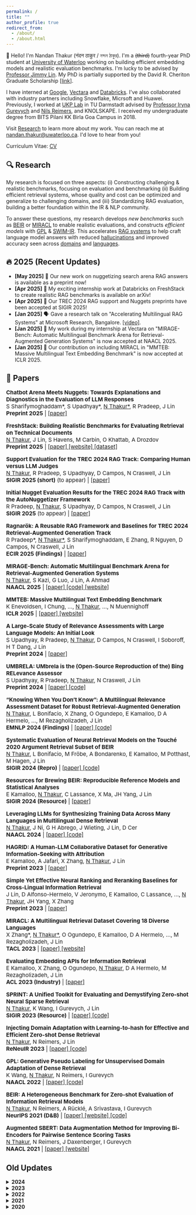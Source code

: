 ```yaml
---
permalink: /
title: ""
author_profile: true
redirect_from:
  - /about/
  - /about.html
---
```


:wave: Hello! I'm Nandan Thakur (नंदन ठाकुर / নন্দন ঠাকুর). I'm a ~~(third)~~ fourth-year PhD student at [University of Waterloo](https://cs.uwaterloo.ca/) working on building efficient embedding models and realistic evaluation benchmarks. I'm lucky to be advised by [Professor Jimmy Lin](https://cs.uwaterloo.ca/~jimmylin/). My PhD is partially supported by the David R. Cheriton Graduate Scholarship [[link](https://cs.uwaterloo.ca/current-graduate-students/funding-and-awards/david-r-cheriton-graduate-scholarship)]. 

I have interned at [Google](https://research.google/), [Vectara](https://vectara.com/) and [Databricks](https://www.databricks.com/research/mosaic). I've also collaborated with industry partners including Snowflake, Micrsoft and Huawei. Previously, I worked at [UKP Lab](https://www.informatik.tu-darmstadt.de/ukp/ukp_home/index.en.jsp) in TU Darmstadt advised by [Professor Iryna Gurevych](https://www.informatik.tu-darmstadt.de/ukp/ukp_home/head_ukp/index.en.jsp) and [Nils Reimers](https://www.nils-reimers.de/), and KNOLSKAPE. I received my undergraduate degree from BITS Pilani KK Birla Goa Campus in 2018.

Visit [Research](/publications/) to learn more about my work. You can reach me at nandan.thakur@uwaterloo.ca. I'd love to hear from you!

Curriculum Vitae: [CV](https://thakur-nandan.github.io/files/Nandan_Thakur_CV_latest.pdf)

<!-- <span style="color:red">PS: I will be in the academic job market in 2026!</span> -->

## :mag: Research

My research is focused on three aspects: (i) Constructing challenging & realistic benchmarks, focusing on evaluation and benchmarking (ii) Building efficient retrieval systems, whose quality and cost can be optimized and generalize to challenging domains, and (iii) Standardizing RAG evaluation, building a better foundation within the IR & NLP community. 

To answer these questions, my research develops *new benchmarks* such as [BEIR](http://beir.io) or [MIRACL](http://miracl.ai) to enable realistic evaluations, and constructs *efficient models* with [GPL](https://arxiv.org/abs/2205.11498) & [SWIM-IR](https://arxiv.org/abs/2311.05800). This accelerates [RAG systems](https://trec-rag.github.io) to help craft language model answers with reduced [hallucinations](https://aclanthology.org/2024.findings-emnlp.730/) and improved accuracy seen across [domains]() and [languages](https://arxiv.org/abs/2410.13716).

## :fire: 2025 (Recent Updates)
- **[May 2025]** :page_facing_up: Our new work on nuggetizing search arena RAG answers is available as a preprint now!
- **[Apr 2025]** :page_facing_up: My exciting internship work at Databricks on FreshStack to create realistic RAG benchmarks is available on arXiv!
- **[Apr 2025]** :partying_face: Our TREC 2024 RAG support and Nuggets preprints have been accepted at SIGIR 2025!
- **[Jan 2025]** :speaking_head: Gave a research talk on "Accelerating Multilingual RAG Systems" at Microsoft Research, Bangalore. [[video]](https://www.youtube.com/watch?v=usvu6Sk1ynk).
- **[Jan 2025]** :page_facing_up: My work during my internship at Vectara on "MIRAGE-Bench: Automatic Multilingual Benchmark Arena for Retrieval-Augmented Generation Systems" is now accepted at NAACL 2025.
- **[Jan 2025]** :page_facing_up: Our contribution on including MIRACL in "MMTEB: Massive Multilingual Text Embedding Benchmark" is now accepted at ICLR 2025.

## :scroll: Papers

<p style="font-size: 15px;">
  <strong>Chatbot Arena Meets Nuggets: Towards Explanations and Diagnostics in the Evaluation of LLM Responses</strong><br>
  S Sharifymoghaddam*, S Upadhyay*, <u>N Thakur*</u>, R Pradeep, J Lin<br>
  <strong>Preprint 2025</strong> |
  <span class="publication-links">
    <a href="https://arxiv.org/abs/2504.20006" class="paper">
      <i class="fas fa-file-alt"></i> [paper]
    </a>
  </span>
</p>

<p style="font-size: 15px;">
  <strong>FreshStack: Building Realistic Benchmarks for Evaluating Retrieval on Technical Documents</strong><br>
  <u>N Thakur</u>, J Lin, S Havens, M Carbin, O Khattab, A Drozdov<br>
  <strong>Preprint 2025</strong> |
  <span class="publication-links">
    <a href="https://arxiv.org/abs/2504.13128" class="paper">
      <i class="fas fa-file-alt"></i> [paper]
    </a>
    <a href="https://fresh-stack.github.io" class="website">
      <i class="fas fa-globe"></i> [website]
    </a>
    <a href="https://huggingface.co/freshstack" class="dataset">
      <i class="fas fa-database"></i> [dataset]
    </a>
  </span>
</p>

<p style="font-size: 15px;">
  <strong>Support Evaluation for the TREC 2024 RAG Track: Comparing Human versus LLM Judges</strong><br>
  <u>N Thakur</u>, R Pradeep, S Upadhyay, D Campos, N Craswell, J Lin<br>
  <strong>SIGIR 2025 (short)</strong> (to appear) |
  <span class="publication-links">
    <a href="https://arxiv.org/abs/2504.15205" class="paper">
      <i class="fas fa-file-alt"></i> [paper]
    </a>
  </span>
</p>

<p style="font-size: 15px;">
  <strong>Initial Nugget Evaluation Results for the TREC 2024 RAG Track with the AutoNuggetizer Framework</strong><br>
  R Pradeep, <u>N Thakur</u>, S Upadhyay, D Campos, N Craswell, J Lin<br>
<strong>SIGIR 2025</strong> (to appear) |
  <span class="publication-links">
    <a href="https://arxiv.org/abs/2411.09607" class="paper">
      <i class="fas fa-file-alt"></i> [paper]
    </a>
  </span>
</p>

<p style="font-size: 15px;">
  <strong>Ragnarök: A Reusable RAG Framework and Baselines for TREC 2024 Retrieval-Augmented Generation Track</strong><br>
  R Pradeep*, <u>N Thakur*</u>, S Sharifymoghaddam, E Zhang, R Nguyen, D Campos, N Craswell, J Lin<br>
  <strong>ECIR 2025 (Findings)</strong> |
  <span class="publication-links">
    <a href="https://arxiv.org/abs/2411.09607" class="paper">
      <i class="fas fa-file-alt"></i> [paper]
    </a>
  </span>
</p>

<p style="font-size: 15px;">
  <strong>MIRAGE-Bench: Automatic Multilingual Benchmark Arena for Retrieval-Augmented Generation Systems</strong><br>
  <u>N Thakur</u>, S Kazi, G Luo, J Lin, A Ahmad<br>
  <strong>NAACL 2025</strong> |
  <span class="publication-links">
    <a href="https://arxiv.org/abs/2410.13716" class="paper">
      <i class="fas fa-file-alt"></i> [paper]
    </a>
    <a href="https://github.com/vectara/mirage-bench" class="code">
      <i class="fas fa-code"></i> [code]
    </a>
    <a href="https://mirage-bench.github.io" class="website">
      <i class="fas fa-globe"></i> [website]
    </a>
  </span>
</p>

<p style="font-size: 15px;">
  <strong>MMTEB: Massive Multilingual Text Embedding Benchmark</strong><br>
  K Enevoldsen, I Chung, ..., <u>N Thakur</u>, ..., N Muennighoff<br>
  <strong>ICLR 2025</strong> |
  <span class="publication-links">
    <a href="https://openreview.net/forum?id=zl3pfz4VCV" class="paper">
      <i class="fas fa-file-alt"></i> [paper]
    </a>
    <a href="https://huggingface.co/spaces/mteb/leaderboard" class="website">
      <i class="fas fa-globe"></i> [website]
    </a>
  </span>
</p>

<p style="font-size: 15px;">
  <strong>A Large-Scale Study of Relevance Assessments with Large Language Models: An Initial Look</strong><br>
  S Upadhyay, R Pradeep, <u>N Thakur</u>, D Campos, N Craswell, I Soboroff, H T Dang, J Lin<br>
  <strong>Preprint 2024</strong> |
  <span class="publication-links">
    <a href="https://arxiv.org/abs/2411.08275" class="paper">
      <i class="fas fa-file-alt"></i> [paper]
    </a>
  </span>
</p>

<p style="font-size: 15px;">
  <strong>UMBRELA: UMbrela is the (Open-Source Reproduction of the) Bing RELevance Assessor</strong><br>
  S Upadhyay, R Pradeep, <u>N Thakur</u>, N Craswell, J Lin<br>
  <strong>Preprint 2024</strong> |
  <span class="publication-links">
    <a href="https://arxiv.org/abs/2406.06519" class="paper">
      <i class="fas fa-file-alt"></i> [paper]
    </a>
    <a href="https://github.com/castorini/umbrela" class="code">
      <i class="fas fa-code"></i> [code]
    </a>
  </span>
</p>

<p style="font-size: 15px;">
  <strong>“Knowing When You Don’t Know”: A Multilingual Relevance Assessment Dataset for Robust Retrieval-Augmented Generation</strong><br>
  <u>N Thakur</u>, L Bonifacio, X Zhang, O Ogundepo, E Kamalloo, D A Hermelo, ..., M Rezagholizadeh, J Lin<br>
  <strong>EMNLP 2024 (Findings)</strong> |
  <span class="publication-links">
    <a href="https://aclanthology.org/2024.findings-emnlp.730/" class="paper">
      <i class="fas fa-file-alt"></i> [paper]
    </a>
    <a href="https://github.com/project-miracl/nomiracl" class="code">
      <i class="fas fa-code"></i> [code]
    </a>
  </span>
</p>

<p style="font-size: 15px;">
  <strong>Systematic Evaluation of Neural Retrieval Models on the Touché 2020 Argument Retrieval Subset of BEIR</strong><br>
  <u>N Thakur</u>, L Bonifacio, M Fröbe, A Bondarenko, E Kamalloo, M Potthast, M Hagen, J Lin<br>
  <strong>SIGIR 2024 (Repro)</strong> |
  <span class="publication-links">
    <a href="https://dl.acm.org/doi/10.1145/3626772.3657861" class="paper">
      <i class="fas fa-file-alt"></i> [paper]
    </a>
    <a href="https://github.com/castorini/touche-error-analysis" class="code">
      <i class="fas fa-code"></i> [code]
    </a>
  </span>
</p>

<p style="font-size: 15px;">
  <strong>Resources for Brewing BEIR: Reproducible Reference Models and Statistical Analyses</strong><br>
  E Kamalloo, <u>N Thakur</u>, C Lassance, X Ma, JH Yang, J Lin<br>
  <strong>SIGIR 2024 (Resource)</strong> |
  <span class="publication-links">
    <a href="https://dl.acm.org/doi/abs/10.1145/3626772.3657862" class="paper">
      <i class="fas fa-file-alt"></i> [paper]
    </a>
  </span>
</p>

<p style="font-size: 15px;">
  <strong>Leveraging LLMs for Synthesizing Training Data Across Many Languages in Multilingual Dense Retrieval</strong><br>
  <u>N Thakur</u>, J Ni, G H Abrego, J Wieting, J Lin, D Cer<br>
  <strong>NAACL 2024</strong> |
  <span class="publication-links">
    <a href="https://aclanthology.org/2024.naacl-long.426/" class="paper">
      <i class="fas fa-file-alt"></i> [paper]
    </a>
    <a href="https://github.com/google-research-datasets/swim-ir" class="code">
      <i class="fas fa-code"></i> [code]
    </a>
  </span>
</p>

<p style="font-size: 15px;">
  <strong>HAGRID: A Human-LLM Collaborative Dataset for Generative Information-Seeking with Attribution</strong><br>
  E Kamalloo, A Jafari, X Zhang, <u>N Thakur</u>, J Lin<br>
  <strong>Preprint 2023</strong> |
  <span class="publication-links">
    <a href="https://arxiv.org/abs/2307.16883" class="paper">
      <i class="fas fa-file-alt"></i> [paper]
    </a>
  </span>
</p>

<p style="font-size: 15px;">
  <strong>Simple Yet Effective Neural Ranking and Reranking Baselines for Cross-Lingual Information Retrieval</strong><br>
  J Lin, D Alfonso-Hermelo, V Jeronymo, E Kamalloo, C Lassance, ..., <u>N Thakur</u>, JH Yang, X Zhang<br>
  <strong>Preprint 2023</strong> |
  <span class="publication-links">
    <a href="https://arxiv.org/pdf/2304.01019" class="paper">
      <i class="fas fa-file-alt"></i> [paper]
    </a>
  </span>
</p>

<p style="font-size: 15px;">
  <strong>MIRACL: A Multilingual Retrieval Dataset Covering 18 Diverse Languages</strong><br>
  X Zhang*, <u>N Thakur*</u>, O Ogundepo, E Kamalloo, D A Hermelo, ..., M Rezagholizadeh, J Lin<br>
  <strong>TACL 2023</strong> |
  <span class="publication-links">
    <a href="https://direct.mit.edu/tacl/article/doi/10.1162/tacl_a_00595/117438" class="paper">
      <i class="fas fa-file-alt"></i> [paper]
    </a>
    <a href="https://project-miracl.github.io" class="website">
      <i class="fas fa-globe"></i> [website]
    </a>
  </span>
</p>

<p style="font-size: 15px;">
  <strong>Evaluating Embedding APIs for Information Retrieval</strong><br>
  E Kamalloo, X Zhang, O Ogundepo, <u>N Thakur</u>, D A Hermelo, M Rezagholizadeh, J Lin<br>
  <strong>ACL 2023 (Industry)</strong> |
  <span class="publication-links">
    <a href="https://aclanthology.org/2023.acl-industry.50/" class="paper">
      <i class="fas fa-file-alt"></i> [paper]
    </a>
  </span>
</p>

<p style="font-size: 15px;">
  <strong>SPRINT: A Unified Toolkit for Evaluating and Demystifying Zero-shot Neural Sparse Retrieval</strong><br>
  <u>N Thakur</u>, K Wang, I Gurevych, J Lin<br>
  <strong>SIGIR 2023 (Resource)</strong> |
  <span class="publication-links">
    <a href="https://dl.acm.org/doi/abs/10.1145/3539618.3591902" class="paper">
      <i class="fas fa-file-alt"></i> [paper]
    </a>
    <a href="https://github.com/thakur-nandan/sprint" class="code">
      <i class="fas fa-code"></i> [code]
    </a>
  </span>
</p>

<p style="font-size: 15px;">
  <strong>Injecting Domain Adaptation with Learning-to-hash for Effective and Efficient Zero-shot Dense Retrieval</strong><br>
  <u>N Thakur</u>, N Reimers, J Lin<br>
  <strong>ReNeuIR 2023</strong> |
  <span class="publication-links">
    <a href="https://dl.acm.org/doi/abs/10.1145/3539618.3591902" class="paper">
      <i class="fas fa-file-alt"></i> [paper]
    </a>
    <a href="https://github.com/thakur-nandan/income" class="code">
      <i class="fas fa-code"></i> [code]
    </a>
  </span>
</p>

<p style="font-size: 15px;">
  <strong>GPL: Generative Pseudo Labeling for Unsupervised Domain Adaptation of Dense Retrieval</strong><br>
  K Wang, <u>N Thakur</u>, N Reimers, I Gurevych<br>
  <strong>NAACL 2022</strong> |
  <span class="publication-links">
    <a href="https://aclanthology.org/2022.naacl-main.168/" class="paper">
      <i class="fas fa-file-alt"></i> [paper]
    </a>
    <a href="https://github.com/UKPLab/gpl" class="code">
      <i class="fas fa-code"></i> [code]
    </a>
  </span>
</p>

<p style="font-size: 15px;">
  <strong>BEIR: A Heterogeneous Benchmark for Zero-shot Evaluation of Information Retrieval Models</strong><br>
  <u>N Thakur</u>, N Reimers, A Rücklé, A Srivastava, I Gurevych<br>
  <strong>NeurIPS 2021 (D&B)</strong> |
  <span class="publication-links">
    <a href="https://arxiv.org/abs/2104.08663" class="paper">
      <i class="fas fa-file-alt"></i> [paper]
    </a>
    <a href="https://beir.ai" class="website">
      <i class="fas fa-globe"></i> [website]
    </a>
    <a href="https://beir.ai" class="code">
      <i class="fas fa-code"></i> [code]
    </a>
  </span>
</p>

<p style="font-size: 15px;">
  <strong>Augmented SBERT: Data Augmentation Method for Improving Bi-Encoders for Pairwise Sentence Scoring Tasks</strong><br>
  <u>N Thakur</u>, N Reimers, J Daxenberger, I Gurevych<br>
  <strong>NAACL 2021</strong> |
  <span class="publication-links">
    <a href="https://aclanthology.org/2021.naacl-main.28/" class="paper">
      <i class="fas fa-file-alt"></i> [paper]
    </a>
    <a href="https://sbert.net/examples/sentence_transformer/training/data_augmentation/README.html" class="website">
      <i class="fas fa-globe"></i> [website]
    </a>
  </span>
</p>

## Old Updates

<details markdown="1"><summary><b>2024</b></summary>
- **[Dec 2024]** :page_facing_up: My work on "Ragnarök: A Reusable RAG Framework and Baselines for TREC 2024 Retrieval-Augmented Generation Track" has been accepted at **ECIR 2025 (Resource)**.
- **[Sep 2024]** :computer: I started my Fall 2024 internship at <span style="color:red">Databricks</span> in San Francisco, mentored by Omar Khattab and managed by Sam Havens and Michael Carbin.
- **[Aug 2024]** :fire: We have received over 40+ participants in the first year of the TREC 2024 RAG Track. One of the best participated tracks up to date!
- **[May 2024]** :trophy: I have been awarded the <span style="color:red">David R. Cheriton Graduate Scholarship</span> starting Fall 2024 for my scholastic excellence in my PhD! [[Link]](https://cs.uwaterloo.ca/current-graduate-students/funding-and-awards/david-r-cheriton-graduate-scholarship)
- **[May 2024]** :handshake: Collaboration with Snowflake AI towards building better BEIRv2 and TREC-RAG [[blogpost]](https://www.snowflake.com/blog/snowflake-ai-research-joins-forces-with-the-university-of-waterloo/).
- **[Apr 2024]** :airplane: I will be attending in-person NAACL 2024 in Mexico City, Mexico between 16-20 June 2024 and SIGIR in Washington DC, USA between 14-18 July 2024. If interested, do reach out!
- **[Apr 2024]** :moneybag: Received a 3K USD grant from Google to attend the NAACL 2024 Conference in Mexico City, 2024.
- **[Apr 2024]** :page_facing_up: My work on "Systematic Evaluation of Neural Retrieval Models on the Touch{\'e}~2020 Argument Retrieval Subset of BEIR" has been accepted at **SIGIR 2024 (Reproduction)**.
- **[Apr 2024]** :page_facing_up: My work on "Resources for Brewing BEIR: Reproducible Reference Models and Statistical Analyses" has been accepted at **SIGIR 2024 (Resource)**.
- **[Mar 2024]** :page_facing_up: My Google internship work on "SWIM-IR: Leveraging LLMs for Synthesizing Training Data Across Many Languages in Multilingual Dense Retrieval" has been accepted at **NAACL 2024**.
- **[Feb 2024]** :bulb: Started part time research collaboration on improving multilingual RAG systems with [Vectara](https://vectara.com/).
- **[Jan 2024]** :speaking_head: Gave two research talks on "Heterogeneous Benchmarking of Information Retrieval" in IIT-D (Delhi) and IIIT-Delhi [[presentation]](https://docs.google.com/presentation/d/1IxwfL8zZnq6hn6KFuYm8vm9uM8Zq4B8d/edit#slide=id.p1) [[video]](https://www.youtube.com/watch?v=5ujaTVx-AkI).

</details>

<details markdown="1"><summary><b>2023</b></summary>

- **[Nov 2023]** :scroll: TREC RAG 2024 has been accepted and will be conducted as a shared task in TREC 2024.
- **[Nov 2023]** :newspaper: My internship work at Google is out on [Arxiv](https://arxiv.org/abs/2311.05800), dataset is released [here](https://github.com/google-research-datasets/swim-ir).
- **[Jul 2023]** :computer: I will be attending the SIGIR 2023 virtual conference being held in Taipei, Taiwan! Say hi to me (virtually)!
- **[Jul 2023]** :cityscape: I will be attending the ACL 2023 in-person conference being held in Toronto, Canada! Say hi to me!
- **[Jun 2023]** :page_facing_up: The Domain Adaptation Paper has been accepted in [ReNeuIR 2023 Workshop](https://reneuir.org/) to be held jointly with SIGIR 2023!
- **[Jun 2023]** :page_facing_up: The SPRINT Toolkit Paper has been accepted in [SIGIR 2023 Resource Track](https://sigir.org/sigir2023/)!
- **[May 2023]** :page_facing_up: The MIRACL Paper has been accepted in [TACL 2023](https://transacl.org/index.php/tacl)!
- **[May 2023]** :page_facing_up: The Evaluating Embedding API Paper has been accepted in [ACL 2023 Industry Track](https://2023.aclweb.org/calls/industry_track/)!

</details>

<details markdown="1"><summary><b>2022</b></summary>

- **[Sep 2022]** :trophy: The MIRACL Challenge was accepted in [WSDM Cup 2023](https://www.wsdm-conference.org/2023/program/wsdm-cup). The Challenge is now live and looking for participants.
- **[Aug 2022]** :briefcase: I started my Fall Internship at the Language Team in [Google Research](https://research.google/teams/language/) with Daniel Cer and Jianmo Ni.

</details>

<details markdown="1"><summary><b>2021</b></summary>

- **[Mar 2021]** :page_facing_up: Augmented SBERT got accepted as a long paper at NAACL 2021! [PDF](https://aclanthology.org/2021.naacl-main.28/)
- **[Feb 2021]** :globe_with_meridians: Designed and attended The First ELLIS NLP 2021 Workshop. [Website](https://sites.google.com/view/ellisnlp2021/organization?authuser=0#h.jhoas58vwjmn)
- **[Jan 2021]** :globe_with_meridians: Designed the Second 2021 SustaiNLP Workshop Website. [Website](https://sites.google.com/view/sustainlp2021)

</details>

<details markdown="1"><summary><b>2020</b></summary>

- **[Nov 2020]** :no_entry_sign: [Cancelled (COVID-19)] Selected to speak at PyCon Italia 2020: "Extract or Replace Keywords in sentences 28x times faster than Regex - FlashText". [Abstract](https://pycon.it/en/talk/extract-or-replace-keywords-in-sentences-28x-times-faster-than-regex-flashtexttm) [YouTube](https://www.youtube.com/watch?v=s8WP79QU1zw) [Github](https://github.com/vi3k6i5/flashtext)
- **[Jul 2020]** :trophy: ArgumenText won 4th place amongst 3000+ startups in Nordbayerischen Businessplan. [Link](https://www.baystartup.de/startupdate/aus-den-wettbewerben/sieger-der-phase-2-im-businessplan-wettbewerb-nordbayern-2020)
- **[Jul 2020]** :computer: I attended the Association for Computational Linguistics (ACL) 2020 virtual conference.

</details>
